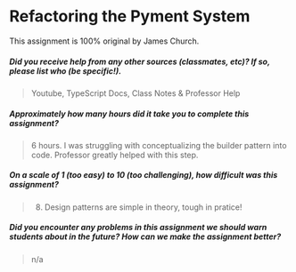 # Refactoring the Pyment System

This assignment is 100% original by James Church.

##### Did you receive help from any other sources (classmates, etc)? If so, please list who (be specific!). #####
> Youtube, TypeScript Docs, Class Notes & Professor Help


##### Approximately how many hours did it take you to complete this assignment? #####
> 6 hours. I was struggling with conceptualizing the builder pattern into code. Professor greatly helped with this step.


##### On a scale of 1 (too easy) to 10 (too challenging), how difficult was this assignment? #####
> 8. Design patterns are simple in theory, tough in pratice!


##### Did you encounter any problems in this assignment we should warn students about in the future? How can we make the assignment better? #####
> n/a
